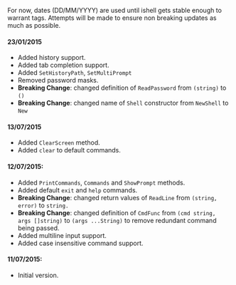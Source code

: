 For now, dates (DD/MM/YYYY) are used until ishell gets stable enough to warrant tags.
Attempts will be made to ensure non breaking updates as much as possible.

#### 23/01/2015
* Added history support.
* Added tab completion support.
* Added `SetHistoryPath`, `SetMultiPrompt`
* Removed password masks.
* **Breaking Change**: changed definition of `ReadPassword` from `(string)` to `()`
* **Breaking Change**: changed name of `Shell` constructor from `NewShell` to `New`

#### 13/07/2015
* Added `ClearScreen` method.
* Added `clear` to default commands.

#### 12/07/2015:
* Added `PrintCommands`, `Commands` and `ShowPrompt` methods.
* Added default `exit` and `help` commands.
* **Breaking Change**: changed return values of `ReadLine` from `(string, error)` to `string.`
* **Breaking Change**: changed definition of `CmdFunc` from `(cmd string, args []string)` to `(args ...String)` to remove redundant command being passed.
* Added multiline input support.
* Added case insensitive command support.

#### 11/07/2015:
* Initial version.
